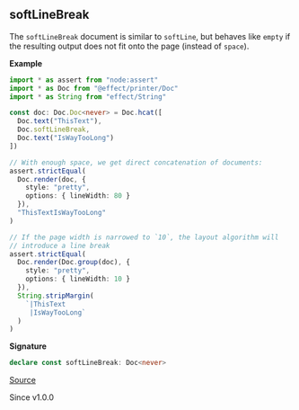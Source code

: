 ## softLineBreak

The `softLineBreak` document is similar to `softLine`, but behaves like
`empty` if the resulting output does not fit onto the page (instead of
`space`).

**Example**

```ts
import * as assert from "node:assert"
import * as Doc from "@effect/printer/Doc"
import * as String from "effect/String"

const doc: Doc.Doc<never> = Doc.hcat([
  Doc.text("ThisText"),
  Doc.softLineBreak,
  Doc.text("IsWayTooLong")
])

// With enough space, we get direct concatenation of documents:
assert.strictEqual(
  Doc.render(doc, {
    style: "pretty",
    options: { lineWidth: 80 }
  }),
  "ThisTextIsWayTooLong"
)

// If the page width is narrowed to `10`, the layout algorithm will
// introduce a line break
assert.strictEqual(
  Doc.render(Doc.group(doc), {
    style: "pretty",
    options: { lineWidth: 10 }
  }),
  String.stripMargin(
    `|ThisText
     |IsWayTooLong`
  )
)
```

**Signature**

```ts
declare const softLineBreak: Doc<never>
```

[Source](https://github.com/Effect-TS/effect/tree/main/packages/printer/src/Doc.ts#L669)

Since v1.0.0